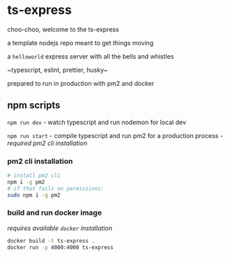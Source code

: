 # ts-express

choo-choo, welcome to the ts-express

a template nodejs repo meant to get things moving

a `helloworld` express server with all the bells and whistles

~typescript, eslint, prettier, husky~

prepared to run in production with pm2 and docker

## npm scripts

`npm run dev` - watch typescript and run nodemon for local dev

`npm run start` - compile typescript and run pm2 for a production process - *required pm2 cli installation*

### pm2 cli installation

```bash
# install pm2 cli
npm i -g pm2
# if that fails on permissions:
sudo npm i -g pm2
```

### build and run docker image

*requires available `docker` installation*

```bash
docker build -t ts-express .
docker run -p 4000:4000 ts-express
```
